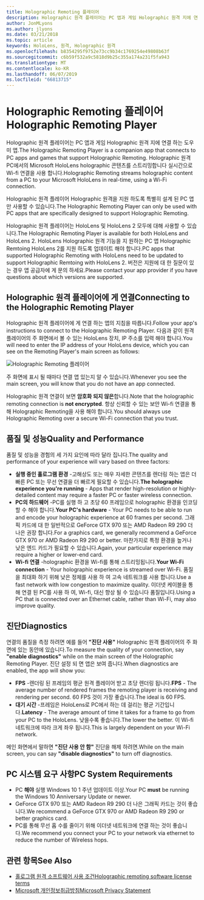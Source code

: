 ```yaml
---
title: Holographic Remoting 플레이어
description: Holographic 원격 플레이어는 PC 앱과 게임 Holographic 원격 지에 연결 하는 도우미 앱. Holographic 원격 PC에서의 Microsoft HoloLens holographic 콘텐츠를 스트리밍합니다 실시간으로 Wi-fi 연결을 사용 합니다.
author: JonMLyons
ms.author: jlyons
ms.date: 03/21/2018
ms.topic: article
keywords: HoloLens, 원격, Holographic 원격
ms.openlocfilehash: b8354295f9752e73cc9b34c1769254e49808b63f
ms.sourcegitcommit: c6b59f532a9c5818d9b25c355a174a231f5fa943
ms.translationtype: MT
ms.contentlocale: ko-KR
ms.lasthandoff: 06/07/2019
ms.locfileid: "66813715"
---
```

# <a name="holographic-remoting-player"></a><span data-ttu-id="07c2c-105">Holographic Remoting 플레이어</span><span class="sxs-lookup"><span data-stu-id="07c2c-105">Holographic Remoting Player</span></span>

<span data-ttu-id="07c2c-106">Holographic 원격 플레이어는 PC 앱과 게임 Holographic 원격 지에 연결 하는 도우미 앱.</span><span class="sxs-lookup"><span data-stu-id="07c2c-106">The Holographic Remoting Player is a companion app that connects to PC apps and games that support Holographic Remoting.</span></span> <span data-ttu-id="07c2c-107">Holographic 원격 PC에서의 Microsoft HoloLens holographic 콘텐츠를 스트리밍합니다 실시간으로 Wi-fi 연결을 사용 합니다.</span><span class="sxs-lookup"><span data-stu-id="07c2c-107">Holographic Remoting streams holographic content from a PC to your Microsoft HoloLens in real-time, using a Wi-Fi connection.</span></span>

<span data-ttu-id="07c2c-108">Holographic 원격 플레이어 Holographic 원격을 지원 하도록 특별히 설계 된 PC 앱만 사용할 수 있습니다.</span><span class="sxs-lookup"><span data-stu-id="07c2c-108">The Holographic Remoting Player can only be used with PC apps that are specifically designed to support Holographic Remoting.</span></span>

<span data-ttu-id="07c2c-109">Holographic 원격 플레이어는 HoloLens 및 HoloLens 2 모두에 대해 사용할 수 있습니다.</span><span class="sxs-lookup"><span data-stu-id="07c2c-109">The Holographic Remoting Player is available for both HoloLens and HoloLens 2.</span></span>  <span data-ttu-id="07c2c-110">HoloLens Holographic 원격 기능을 지 원하는 PC 앱 Holographic Remtoing HoloLens 2를 지원 하도록 업데이트 해야 합니다.</span><span class="sxs-lookup"><span data-stu-id="07c2c-110">PC apps that supported Holographic Remoting with HoloLens need to be updated to support Holographic Remtoing with HoloLens 2.</span></span>  <span data-ttu-id="07c2c-111">버전은 지원에 대 한 질문이 있는 경우 앱 공급자에 게 문의 하세요.</span><span class="sxs-lookup"><span data-stu-id="07c2c-111">Please contact your app provider if you have questions about which versions are supported.</span></span>

## <a name="connecting-to-the-holographic-remoting-player"></a><span data-ttu-id="07c2c-112">Holographic 원격 플레이어에 게 연결</span><span class="sxs-lookup"><span data-stu-id="07c2c-112">Connecting to the Holographic Remoting Player</span></span>

<span data-ttu-id="07c2c-113">Holographic 원격 플레이어에 게 연결 하는 앱의 지침을 따릅니다.</span><span class="sxs-lookup"><span data-stu-id="07c2c-113">Follow your app's instructions to connect to the Holographic Remoting Player.</span></span> <span data-ttu-id="07c2c-114">다음과 같이 원격 플레이어의 주 화면에서 볼 수 있는 HoloLens 장치, IP 주소를 입력 해야 합니다.</span><span class="sxs-lookup"><span data-stu-id="07c2c-114">You will need to enter the IP address of your HoloLens device, which you can see on the Remoting Player's main screen as follows:</span></span>

![Holographic Remoting 플레이어](images/holographicremotingplayer.png)

<span data-ttu-id="07c2c-116">주 화면에 표시 될 때마다 연결 앱 있는지 알 수 있습니다.</span><span class="sxs-lookup"><span data-stu-id="07c2c-116">Whenever you see the main screen, you will know that you do not have an app connected.</span></span>

<span data-ttu-id="07c2c-117">Holographic 원격 연결이 보면 **암호화 되지 않은**합니다.</span><span class="sxs-lookup"><span data-stu-id="07c2c-117">Note that the holographic remoting connection is **not encrypted**.</span></span> <span data-ttu-id="07c2c-118">항상 신뢰할 수 있는 보안 Wi-fi 연결을 통해 Holographic Remoting을 사용 해야 합니다.</span><span class="sxs-lookup"><span data-stu-id="07c2c-118">You should always use Holographic Remoting over a secure Wi-Fi connection that you trust.</span></span>

## <a name="quality-and-performance"></a><span data-ttu-id="07c2c-119">품질 및 성능</span><span class="sxs-lookup"><span data-stu-id="07c2c-119">Quality and Performance</span></span>

<span data-ttu-id="07c2c-120">품질 및 성능을 경험의 세 가지 요인에 따라 달라 집니다.</span><span class="sxs-lookup"><span data-stu-id="07c2c-120">The quality and performance of your experience will vary based on three factors:</span></span>
* <span data-ttu-id="07c2c-121">**실행 중인 홀로그램 환경** -고해상도 또는 매우 자세한 콘텐츠를 렌더링 하는 앱은 더 빠른 PC 또는 무선 연결을 더 빠르게 필요할 수 있습니다.</span><span class="sxs-lookup"><span data-stu-id="07c2c-121">**The holographic experience you're running** - Apps that render high-resolution or highly-detailed content may require a faster PC or faster wireless connection.</span></span>
* <span data-ttu-id="07c2c-122">**PC의 하드웨어** -PC를 실행 하 고 초당 60 프레임으로 holographic 환경을 인코딩할 수 해야 합니다.</span><span class="sxs-lookup"><span data-stu-id="07c2c-122">**Your PC's hardware** - Your PC needs to be able to run and encode your holographic experience at 60 frames per second.</span></span> <span data-ttu-id="07c2c-123">그래픽 카드에 대 한 일반적으로 GeForce GTX 970 또는 AMD Radeon R9 290 더 나은 권장 합니다.</span><span class="sxs-lookup"><span data-stu-id="07c2c-123">For a graphics card, we generally recommend a GeForce GTX 970 or AMD Radeon R9 290 or better.</span></span> <span data-ttu-id="07c2c-124">마찬가지로 특정 환경을 높거나 낮은 엔드 카드가 필요할 수 있습니다.</span><span class="sxs-lookup"><span data-stu-id="07c2c-124">Again, your particular experience may require a higher or lower-end card.</span></span>
* <span data-ttu-id="07c2c-125">**Wi-fi 연결** -holographic 환경을 Wi-fi를 통해 스트리밍됩니다.</span><span class="sxs-lookup"><span data-stu-id="07c2c-125">**Your Wi-Fi connection** - Your holographic experience is streamed over Wi-Fi.</span></span> <span data-ttu-id="07c2c-126">품질을 최대화 하기 위해 낮은 정체를 사용 하 여 고속 네트워크를 사용 합니다.</span><span class="sxs-lookup"><span data-stu-id="07c2c-126">Use a fast network with low congestion to maximize quality.</span></span> <span data-ttu-id="07c2c-127">이더넷 케이블을 통해 연결 된 PC를 사용 하 여, Wi-fi, 대신 향상 될 수 있습니다 품질입니다.</span><span class="sxs-lookup"><span data-stu-id="07c2c-127">Using a PC that is connected over an Ethernet cable, rather than Wi-Fi, may also improve quality.</span></span>

## <a name="diagnostics"></a><span data-ttu-id="07c2c-128">진단</span><span class="sxs-lookup"><span data-stu-id="07c2c-128">Diagnostics</span></span>

<span data-ttu-id="07c2c-129">연결의 품질을 측정 하려면 예를 들어 **"진단 사용"** Holographic 원격 플레이어의 주 화면에 있는 동안에 있습니다.</span><span class="sxs-lookup"><span data-stu-id="07c2c-129">To measure the quality of your connection, say **"enable diagnostics"** while on the main screen of the Holographic Remoting Player.</span></span> <span data-ttu-id="07c2c-130">진단 설정 되 면 앱은 보여 줍니다.</span><span class="sxs-lookup"><span data-stu-id="07c2c-130">When diagnostics are enabled, the app will show you:</span></span>
* <span data-ttu-id="07c2c-131">**FPS** -렌더링 된 프레임의 평균 원격 플레이어 받고 초당 렌더링 됩니다.</span><span class="sxs-lookup"><span data-stu-id="07c2c-131">**FPS** - The average number of rendered frames the remoting player is receiving and rendering per second.</span></span> <span data-ttu-id="07c2c-132">60 FPS 것이 가장 좋습니다.</span><span class="sxs-lookup"><span data-stu-id="07c2c-132">The ideal is 60 FPS.</span></span>
* <span data-ttu-id="07c2c-133">**대기 시간** -프레임은 HoloLens로 PC에서 하는 데 걸리는 평균 기간입니다.</span><span class="sxs-lookup"><span data-stu-id="07c2c-133">**Latency** - The average amount of time it takes for a frame to go from your PC to the HoloLens.</span></span> <span data-ttu-id="07c2c-134">낮을수록 좋습니다.</span><span class="sxs-lookup"><span data-stu-id="07c2c-134">The lower the better.</span></span> <span data-ttu-id="07c2c-135">이 Wi-fi 네트워크에 따라 크게 좌우 됩니다.</span><span class="sxs-lookup"><span data-stu-id="07c2c-135">This is largely dependent on your Wi-Fi network.</span></span>

<span data-ttu-id="07c2c-136">메인 화면에서 말하면 **"진단 사용 안 함"** 진단을 해제 하려면.</span><span class="sxs-lookup"><span data-stu-id="07c2c-136">While on the main screen, you can say **"disable diagnostics"** to turn off diagnostics.</span></span>

## <a name="pc-system-requirements"></a><span data-ttu-id="07c2c-137">PC 시스템 요구 사항</span><span class="sxs-lookup"><span data-stu-id="07c2c-137">PC System Requirements</span></span>
* <span data-ttu-id="07c2c-138">PC **해야** 실행 Windows 10 1 주년 업데이트 이상.</span><span class="sxs-lookup"><span data-stu-id="07c2c-138">Your PC **must** be running the Windows 10 Anniversary Update or newer.</span></span>
* <span data-ttu-id="07c2c-139">GeForce GTX 970 또는 AMD Radeon R9 290 더 나은 그래픽 카드는 것이 좋습니다.</span><span class="sxs-lookup"><span data-stu-id="07c2c-139">We recommend a GeForce GTX 970 or AMD Radeon R9 290 or better graphics card.</span></span>
* <span data-ttu-id="07c2c-140">PC를 통해 무선 홉 수를 줄이기 위해 이더넷 네트워크에 연결 하는 것이 좋습니다.</span><span class="sxs-lookup"><span data-stu-id="07c2c-140">We recommend you connect your PC to your network via ethernet to reduce the number of Wireless hops.</span></span>

## <a name="see-also"></a><span data-ttu-id="07c2c-141">관련 항목</span><span class="sxs-lookup"><span data-stu-id="07c2c-141">See Also</span></span>
* [<span data-ttu-id="07c2c-142">홀로그램 원격 소프트웨어 사용 조건</span><span class="sxs-lookup"><span data-stu-id="07c2c-142">Holographic remoting software license terms</span></span>](https://docs.microsoft.com/en-us/legal/mixed-reality/microsoft-holographic-remoting-software-license-terms)
* [<span data-ttu-id="07c2c-143">Microsoft 개인정보취급방침</span><span class="sxs-lookup"><span data-stu-id="07c2c-143">Microsoft Privacy Statement</span></span>](https://go.microsoft.com/fwlink/?LinkId=521839)
